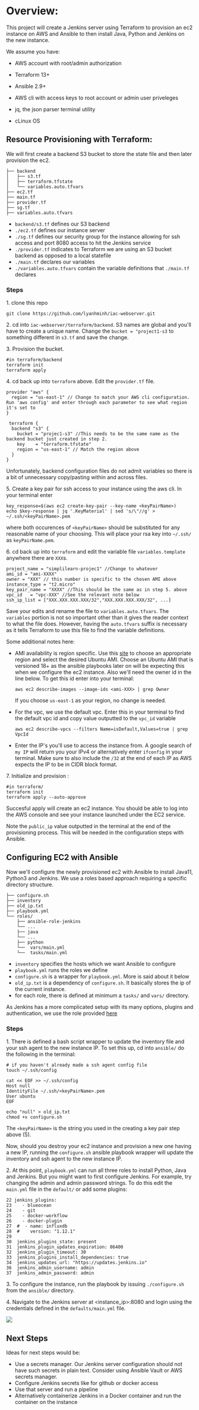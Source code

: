 # Overview:

This project will create a Jenkins server using Terraform to provision an ec2 instance on AWS and Ansible to then install Java, Python and Jenkins on the new instance.

We assume you have:
    
* AWS account with root/admin authorization

*  Terraform 13+

* Ansible 2.9+

* AWS cli with access keys to root account or admin user priveleges

* jq, the json parser terminal utility

* cLinux OS

## Resource Provisioning with Terraform:

We will first create a backend S3 bucket to store the state file and then later provision the ec2.

```
├── backend
│   ├── s3.tf
│   ├── terraform.tfstate
│   └── variables.auto.tfvars
├── ec2.tf
├── main.tf
├── provider.tf
├── sg.tf
├── variables.auto.tfvars
```
* `backend/s3.tf` defines our S3 backend
*  `./ec2.tf` defines our instance server
*   `./sg.tf` defines our security group for the instance allowing for ssh access and port 8080 access to hit the Jenkins service
*   `./provider.tf` indicates to Terraform we are using an S3 bucket backend as opposed to a local statefile
*    `./main.tf` declares our variables
*    `./variables.auto.tfvars` contain the variable definitions that `./main.tf` declares

### Steps

1\. clone this repo
```
git clone https://github.com/lyanhminh/iac-webserver.git
```
2\. cd into `iac-webserver/terraform/backend`. S3 names are global and you'll have to create a unique name. Change the `bucket = "project1-s3` to something different in `s3.tf` and save the change.

3\. Provision the bucket.
```
#in terraform/backend
terraform init
terraform apply
```

4\. cd back up into `terraform` above. Edit the `provider.tf` file.
```
provider "aws" {
  region = "us-east-1" // Change to match your AWS cli configuration. Run 'aws config' and enter through each parameter to see what region it's set to
}

 terraform {
  backend "s3" {
    bucket = "projec1-s3" //This needs to be the same name as the backend bucket just created in step 2.
    key    = "terraform.tfstate"
    region = "us-east-1" // Match the region above
  }
}
```
Unfortunately, backend configuration files do not admit variables so there is a bit of unnecessary copy/pasting within and across files.

5\. Create a key pair for ssh access to your instance using the aws cli. In your terminal enter
```
key_response=$(aws ec2 create-key-pair --key-name <keyPairName>)
echo $key-response | jq '.KeyMaterial' | sed 's/\"//g' > ~/.ssh/<keyPairName>.pem
```
where both occurences of `<keyPairName>` should be substituted for any reasonable name of your choosing. This will place your rsa key into `~/.ssh/` as `keyPairName.pem`.

6\. cd back up into `terraform` and edit the variable file `variables.template` anywhere there are `XXX`s.
```
project_name = "simplilearn-projec1" //Change to whatever
ami_id = "ami-XXXX"
owner = "XXX" // this number is specific to the chosen AMI above
instance_type = "t2.micro"
key_pair_name = "XXXX" //This should be the same as in step 5. above
vpc_id   = "vpc-XXX" //See the relevant note below
ssh_ip_list = ["XXX.XXX.XXX.XXX/32","XXX.XXX.XXX.XXX/32", ...]
```

Save your edits and rename the file to `variables.auto.tfvars`. The `variables` portion is not so important other than it gives the reader context to what the file does. However, having the `auto.tfvars` suffix is necessary as it tells Terraform to use this file to find the variable definitions.

Some additional notes here:

* AMI availability is region specific. Use this [site](https://cloud-images.ubuntu.com/locator/ec2/) to choose an appropriate region and select the desired Ubuntu AMI. Choose an Ubuntu AMI that is versioned 18+ as the ansible playbooks later on will be expecting this when we configure the ec2 instance. Also we'll need the owner id in the line below. To get this id enter into your terminal: 

      aws ec2 describe-images --image-ids <ami-XXX> | grep Owner
  If you choose `us-east-1` as your region, no change is needed.

* For the vpc, we use the default vpc. Enter this in your terminal to find the default vpc id and copy value outputted to the `vpc_id` variable 

      aws ec2 describe-vpcs --filters Name=isDefault,Values=true | grep VpcId

* Enter the IP's you'll use to access the instance from. A google search of `my IP` will return you your IPv4 or alternatively enter `ifconfig` in your terminal. Make sure to also include the `/32` at the end of each IP as AWS expects the IP to be in CIDR block format.

7\. Initialize and provision :
```
#in terraform/
terraform init
terraform apply --auto-approve
```

Succesful apply will create an ec2 instance. You should be able to log into the AWS console and see your instance launched under the EC2 service.

Note the `public_ip` value outputted in the terminal at the end of the provisioning process. This will be needed in the configuration steps with Ansible. 

## Configuring EC2 with Ansible

Now we'll configure the newly provisioned ec2 with Ansible to install Java11, Python3 and Jenkins. We use a roles based approach requiring a specific directory structure. 

```
├── configure.sh
├── inventory
├── old_ip.txt
├── playbook.yml
└── roles/
    ├── ansible-role-jenkins
    └── ...
    ├── java
    └── ...
    ├── python
    └──  vars/main.yml
    └──  tasks/main.yml
```
* `inventory` specifies the hosts which we want Ansible to configure
*  `playbook.yml` runs the roles we define
*  `configure.sh` is a wrapper for `playbook.yml`. More is said about it below
*  `old_ip.txt` is a dependency of `configure.sh`. It basically stores the ip of the current instance.
*  for each role, there is defined at minimum a `tasks/` and `vars/` directory. 

As Jenkins has a more complicated setup with its many options, plugins and authentication, we use the role provided [here](https://github.com/geerlingguy/ansible-role-jenkins/tree/master/tasks)

### Steps

1\. There is defined a bash script wrapper to update the inventory file and your ssh agent to the new instance IP. To set this up, cd into `ansible/` do the following in the terminal:

```
# if you haven't already made a ssh agent config file
touch ~/.ssh/config

cat << EOF >> ~/.ssh/config
Host null
IdentityFile ~/.ssh/<keyPairName>.pem
User ubuntu
EOF

echo "null" > old_ip.txt
chmod +x configure.sh
```
The `<keyPairName>` is the string you used in the creating a key pair step above (5).


Now, should you destroy your ec2 instance and provision a new one having a new IP, running the `configure.sh` ansible playbook wrapper will update the inventory and ssh agent to the new instance IP.

2\. At this point, `playbook.yml` can run all three roles to install Python, Java and Jenkins. But you might want to first configure Jenkins. For example, try changing the admin and admin password strings. To do this edit the `main.yml` file in the `default/` or add some plugins:
```
22 jenkins_plugins: 
23	  - blueocean
24	  - git
25	  - docker-workflow
26	  - docker-plugin
27	#  - name: influxdb
28	#    version: "1.12.1"
29	
30	jenkins_plugins_state: present
31	jenkins_plugin_updates_expiration: 86400
32	jenkins_plugin_timeout: 30
33	jenkins_plugins_install_dependencies: true
34	jenkins_updates_url: "https://updates.jenkins.io"
36	jenkins_admin_username: admin
37	jenkins_admin_password: admin
```

3\. To configure the instance, run the playbook by issuing `./configure.sh` from the `ansible/` directory.

4\. Navigate to the Jenkins server at <instance_ip>:8080 and login using the credentials defined in the `defaults/main.yml` file.

![](screenshots/jenkins-login)

## Next Steps

Ideas for next steps would be:

* Use a secrets manager. Our Jenkins server configuration should not have such secrets in plain text. Consider using Ansible Vault or AWS secrets manager.
* Configure Jenkins secrets like for github or docker access
* Use that server and run a pipeline
* Alternatively containerize Jenkins in a Docker container and run the container on the instance

